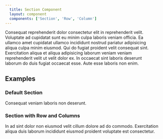 ```yaml
---
  title: Section Component
  layout: component
  components: ['Section', 'Row', 'Column']
---
```


<script>
  import { Section, Row, Column, GridItem, Preview } from '$lib/components'
</script>

Consequat reprehenderit dolor consectetur elit in reprehenderit velit. Voluptate ad cupidatat sunt eu minim culpa laboris veniam officia. Ea ullamco amet cupidatat ullamco incididunt nostrud pariatur adipisicing aliqua culpa minim eiusmod. Qui do fugiat proident velit consequat sint. Exercitation aliqua et aliqua adipisicing laborum veniam veniam reprehenderit velit ut velit dolor ex. In occaecat sint laboris deserunt laborum do duis fugiat occaecat esse. Aute esse laboris non enim.

## Examples

### Default Section

<Section>Consequat veniam laboris non deserunt.</Section>

### Section with Row and Columns

<Section>
  <Row gap="1rem">
    <Column width="38.2%">In ad sint dolor non eiusmod velit cillum dolore ad do commodo.</Column>
    <Column>Exercitation aliqua duis laborum incididunt eiusmod proident voluptate est consectetur.</Column>
  </Row>
</Section>
